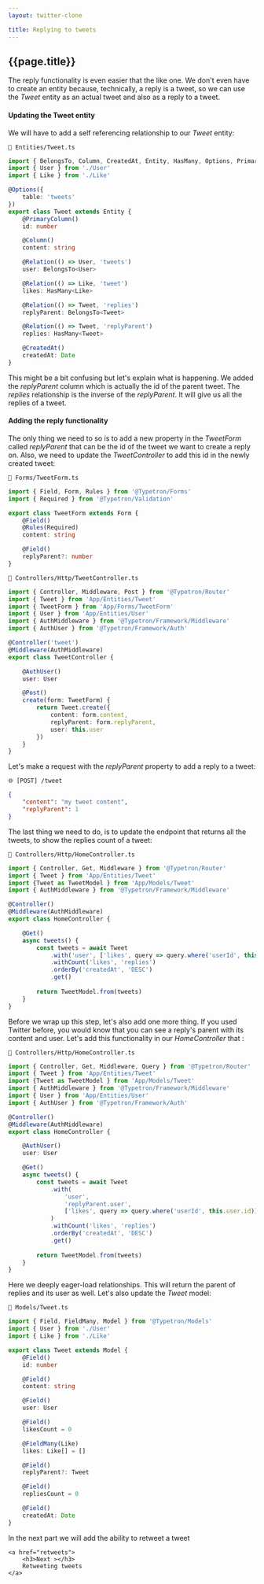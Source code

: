 ```yaml
---
layout: twitter-clone

title: Replying to tweets
---
```


## {{page.title}}

The reply functionality is even easier that the like one. We don't even have to create an entity because, technically, a
reply is a tweet, so we can use the _Tweet_ entity as an actual tweet and also as a reply to a tweet.

#### Updating the Tweet entity

We will have to add a self referencing relationship to our _Tweet_ entity:

```file-path
📁 Entities/Tweet.ts
```

```ts
import { BelongsTo, Column, CreatedAt, Entity, HasMany, Options, PrimaryColumn, Relation } from '@Typetron/Database'
import { User } from './User'
import { Like } from './Like'

@Options({
    table: 'tweets'
})
export class Tweet extends Entity {
    @PrimaryColumn()
    id: number

    @Column()
    content: string

    @Relation(() => User, 'tweets')
    user: BelongsTo<User>

    @Relation(() => Like, 'tweet')
    likes: HasMany<Like>

    @Relation(() => Tweet, 'replies')
    replyParent: BelongsTo<Tweet>

    @Relation(() => Tweet, 'replyParent')
    replies: HasMany<Tweet>

    @CreatedAt()
    createdAt: Date
}
```

This might be a bit confusing but let's explain what is happening. We added the _replyParent_ column which is actually
the id of the parent tweet. The _replies_ relationship is the inverse of the _replyParent_. It will give us all the
replies of a tweet.

#### Adding the reply functionality

The only thing we need to so is to add a new property in the _TweetForm_ called _replyParent_ that can be the id of the
tweet we want to create a reply on. Also, we need to update the _TweetController_ to add this id in the newly created
tweet:

```file-path
📁 Forms/TweetForm.ts
```

```ts
import { Field, Form, Rules } from '@Typetron/Forms'
import { Required } from '@Typetron/Validation'

export class TweetForm extends Form {
    @Field()
    @Rules(Required)
    content: string

    @Field()
    replyParent?: number
}
```

```file-path
📁 Controllers/Http/TweetController.ts
```

```ts
import { Controller, Middleware, Post } from '@Typetron/Router'
import { Tweet } from 'App/Entities/Tweet'
import { TweetForm } from 'App/Forms/TweetForm'
import { User } from 'App/Entities/User'
import { AuthMiddleware } from '@Typetron/Framework/Middleware'
import { AuthUser } from '@Typetron/Framework/Auth'

@Controller('tweet')
@Middleware(AuthMiddleware)
export class TweetController {

    @AuthUser()
    user: User

    @Post()
    create(form: TweetForm) {
        return Tweet.create({
            content: form.content,
            replyParent: form.replyParent,
            user: this.user
        })
    }
}
```
Let's make a request with the _replyParent_ property to add a reply to a tweet:

```file-path
🌐 [POST] /tweet
```

```json
{
    "content": "my tweet content",
    "replyParent": 1
}
```


The last thing we need to do, is to update the endpoint that returns all the tweets, to show the replies count of a
tweet:

```file-path
📁 Controllers/Http/HomeController.ts
```

```ts
import { Controller, Get, Middleware } from '@Typetron/Router'
import { Tweet } from 'App/Entities/Tweet'
import {Tweet as TweetModel } from 'App/Models/Tweet'
import { AuthMiddleware } from '@Typetron/Framework/Middleware'

@Controller()
@Middleware(AuthMiddleware)
export class HomeController {

    @Get()
    async tweets() {
        const tweets = await Tweet
            .with('user', ['likes', query => query.where('userId', this.user.id)])
            .withCount('likes', 'replies')
            .orderBy('createdAt', 'DESC')
            .get()
        
        return TweetModel.from(tweets)
    }
}
```

Before we wrap up this step, let's also add one more thing. If you used Twitter before, you would know that you can see
a reply's parent with its content and user. Let's add this functionality in our _HomeController_ that :

```file-path
📁 Controllers/Http/HomeController.ts
```

```ts
import { Controller, Get, Middleware, Query } from '@Typetron/Router'
import { Tweet } from 'App/Entities/Tweet'
import {Tweet as TweetModel } from 'App/Models/Tweet'
import { AuthMiddleware } from '@Typetron/Framework/Middleware'
import { User } from 'App/Entities/User'
import { AuthUser } from '@Typetron/Framework/Auth'

@Controller()
@Middleware(AuthMiddleware)
export class HomeController {

    @AuthUser()
    user: User

    @Get()
    async tweets() {
        const tweets = await Tweet
            .with(
                'user',
                'replyParent.user',
                ['likes', query => query.where('userId', this.user.id)]
            )
            .withCount('likes', 'replies')
            .orderBy('createdAt', 'DESC')
            .get()
        
        return TweetModel.from(tweets)
    }
}
```

Here we deeply eager-load relationships. This will return the parent of replies and its user as well. Let's also update
the _Tweet_ model:

```file-path
📁 Models/Tweet.ts
```

```ts
import { Field, FieldMany, Model } from '@Typetron/Models'
import { User } from './User'
import { Like } from './Like'

export class Tweet extends Model {
    @Field()
    id: number

    @Field()
    content: string

    @Field()
    user: User

    @Field()
    likesCount = 0

    @FieldMany(Like)
    likes: Like[] = []

    @Field()
    replyParent?: Tweet

    @Field()
    repliesCount = 0

    @Field()
    createdAt: Date
}
```

<div class="tutorial-next-page">
    In the next part we will add the ability to retweet a tweet

    <a href="retweets">
        <h3>Next ></h3>
        Retweeting tweets
    </a>

</div>

